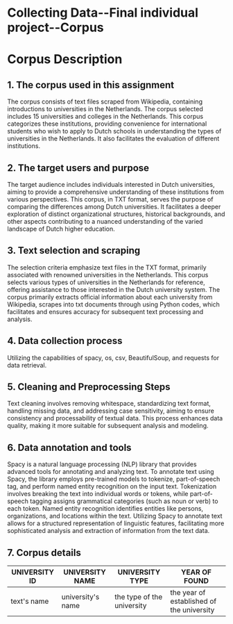 # Collecting Data--Final individual project--Corpus 

# Corpus Description 

## 1. The corpus used in this assignment

The corpus consists of text files scraped from Wikipedia, containing introductions to universities in the Netherlands. The corpus selected includes 15 universities and colleges in the Netherlands. This corpus categorizes these institutions, providing convenience for international students who wish to apply to Dutch schools in understanding the types of universities in the Netherlands. It also facilitates the evaluation of different institutions.

## 2. The target users and purpose

The target audience includes individuals interested in Dutch universities, aiming to provide a comprehensive understanding of these institutions from various perspectives. This corpus, in TXT format, serves the purpose of comparing the differences among Dutch universities. It facilitates a deeper exploration of distinct organizational structures, historical backgrounds, and other aspects contributing to a nuanced understanding of the varied landscape of Dutch higher education.

## 3. Text selection and scraping

The selection criteria emphasize text files in the TXT format, primarily associated with renowned universities in the Netherlands. This corpus selects various types of universities in the Netherlands for reference, offering assistance to those interested in the Dutch university system. The corpus primarily extracts official information about each university from Wikipedia, scrapes into txt documents through using Python codes, which facilitates and ensures accuracy for subsequent text processing and analysis.

## 4. Data collection process

Utilizing the capabilities of spacy, os, csv, BeautifulSoup, and requests for data retrieval.

## 5. Cleaning and Preprocessing Steps

Text cleaning involves removing whitespace, standardizing text format, handling missing data, and addressing case sensitivity, aiming to ensure consistency and processability of textual data. This process enhances data quality, making it more suitable for subsequent analysis and modeling.

## 6. Data annotation and tools

Spacy is a natural language processing (NLP) library that provides advanced tools for annotating and analyzing text. To annotate text using Spacy, the library employs pre-trained models to tokenize, part-of-speech tag, and perform named entity recognition on the input text. Tokenization involves breaking the text into individual words or tokens, while part-of-speech tagging assigns grammatical categories (such as noun or verb) to each token. Named entity recognition identifies entities like persons, organizations, and locations within the text. Utilizing Spacy to annotate text allows for a structured representation of linguistic features, facilitating more sophisticated analysis and extraction of information from the text data.

## 7. Corpus details 

| UNIVERSITY ID | UNIVERSITY NAME | UNIVERSITY TYPE | YEAR OF FOUND |
|-------------|--------|-----|-----|
| text's name  | university's name | the type of the university | the year of established of the university | 

